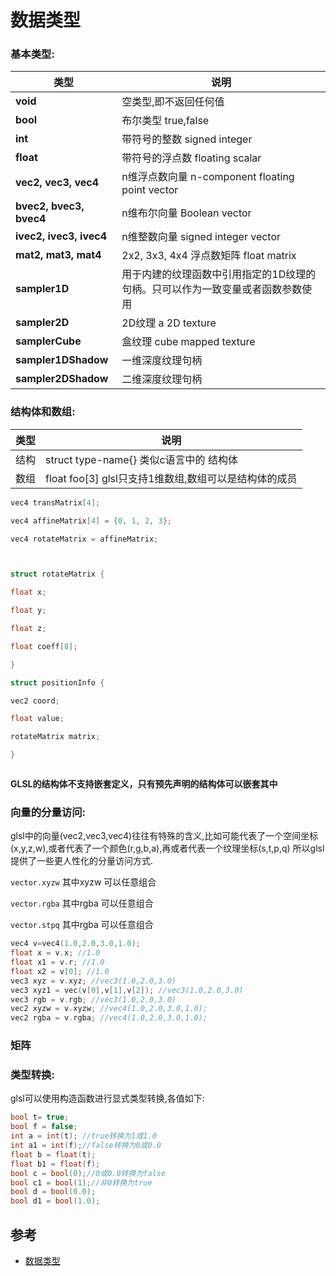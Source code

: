 # 数据类型 



### 基本类型:

|类型|说明|
|---|---|
|__void__|空类型,即不返回任何值|
|__bool__|布尔类型 true,false|
|__int__|带符号的整数 signed integer|
|__float__|带符号的浮点数 floating scalar|
|__vec2, vec3, vec4__|n维浮点数向量 n-component floating point vector|
|__bvec2, bvec3, bvec4__|n维布尔向量 Boolean vector|
|__ivec2, ivec3, ivec4__|n维整数向量 signed integer vector|
|__mat2, mat3, mat4__|2x2, 3x3, 4x4 浮点数矩阵 float matrix|
|__sampler1D__|用于内建的纹理函数中引用指定的1D纹理的句柄。只可以作为一致变量或者函数参数使用|
|__sampler2D__|2D纹理 a 2D texture|
|__samplerCube__|盒纹理 cube mapped texture|
|__sampler1DShadow__|一维深度纹理句柄|
|__sampler2DShadow__|二维深度纹理句柄|


### 结构体和数组:

|类型|说明|
|---|---|
|结构|struct type-name{} 类似c语言中的 结构体|
|数组| float foo[3] glsl只支持1维数组,数组可以是结构体的成员|

```c++
vec4 transMatrix[4];

vec4 affineMatrix[4] = {0, 1, 2, 3};

vec4 rotateMatrix = affineMatrix;



struct rotateMatrix {

float x;

float y;

float z;

float coeff[8];

}

struct positionInfo {

vec2 coord;

float value;

rotateMatrix matrix;

}



```

__GLSL的结构体不支持嵌套定义，只有预先声明的结构体可以嵌套其中__



### 向量的分量访问:

glsl中的向量(vec2,vec3,vec4)往往有特殊的含义,比如可能代表了一个空间坐标(x,y,z,w),或者代表了一个颜色(r,g,b,a),再或者代表一个纹理坐标(s,t,p,q) 
所以glsl提供了一些更人性化的分量访问方式.

`vector.xyzw`  其中xyzw 可以任意组合

`vector.rgba`  其中rgba 可以任意组合

`vector.stpq`  其中rgba 可以任意组合

```cpp
vec4 v=vec4(1.0,2.0,3.0,1.0);
float x = v.x; //1.0
float x1 = v.r; //1.0
float x2 = v[0]; //1.0
vec3 xyz = v.xyz; //vec3(1.0,2.0,3.0)
vec3 xyz1 = vec(v[0],v[1],v[2]); //vec3(1.0,2.0,3.0)
vec3 rgb = v.rgb; //vec3(1.0,2.0,3.0)
vec2 xyzw = v.xyzw; //vec4(1.0,2.0,3.0,1.0);
vec2 rgba = v.rgba; //vec4(1.0,2.0,3.0,1.0);
```






### 矩阵  








### 类型转换:

glsl可以使用构造函数进行显式类型转换,各值如下:

```cpp
bool t= true;
bool f = false;
int a = int(t); //true转换为1或1.0
int a1 = int(f);//false转换为0或0.0
float b = float(t);
float b1 = float(f);
bool c = bool(0);//0或0.0转换为false
bool c1 = bool(1);//非0转换为true
bool d = bool(0.0);
bool d1 = bool(1.0);
```





## 参考 
* [数据类型](https://www.kancloud.cn/qihangkong/glslang-spec/1704656)